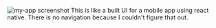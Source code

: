 ![my-app screenshot](https://github.com/user-attachments/assets/096e718e-fbd3-4068-9600-a762f656a530)
This is like a built UI for a mobile app using react native.
There is no navigation because I couldn't figure that out.
